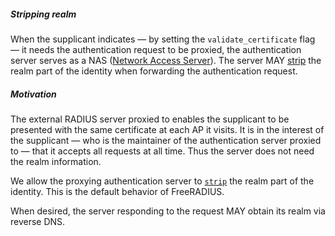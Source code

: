 ##### Stripping realm

When the supplicant indicates
&mdash; by setting the `validate_certificate` flag &mdash;
it needs the authentication request to be proxied,
the authentication server
serves as a NAS
([Network Access Server](https://wiki.freeradius.org/glossary/NAS)).
The server
MAY
[strip](https://github.com/FreeRADIUS/freeradius-server/blob/v3.0.x/raddb/proxy.conf)
the realm part of the identity when forwarding the authentication request.

##### Motivation

The external RADIUS server proxied to enables the supplicant to be presented with the same
certificate at each AP it visits.
It is in the interest of the supplicant
&mdash; who is the maintainer of the authentication server proxied to &mdash;
that it accepts all requests at all time.
Thus the server does not need the realm information.

We allow the proxying authentication server to
[`strip`](https://github.com/FreeRADIUS/freeradius-server/blob/v3.0.x/raddb/proxy.conf)
the realm part of the identity.
This is the default behavior of FreeRADIUS.

When desired, the server responding to the request MAY
obtain its realm via reverse DNS.

